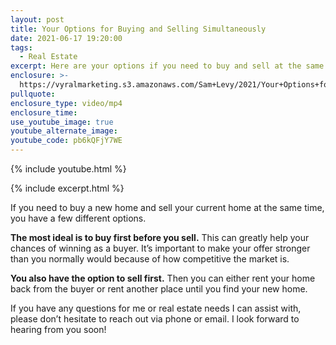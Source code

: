 ```yaml
---
layout: post
title: Your Options for Buying and Selling Simultaneously
date: 2021-06-17 19:20:00
tags:
  - Real Estate
excerpt: Here are your options if you need to buy and sell at the same time.
enclosure: >-
  https://vyralmarketing.s3.amazonaws.com/Sam+Levy/2021/Your+Options+for+Buying+and+Selling+Simultaneously.mp4
pullquote:
enclosure_type: video/mp4
enclosure_time:
use_youtube_image: true
youtube_alternate_image:
youtube_code: pb6kQFjY7WE
---
```

{% include youtube.html %}

{% include excerpt.html %}

If you need to buy a new home and sell your current home at the same time, you have a few different options.&nbsp;

**The most ideal is to buy first before you sell.** This can greatly help your chances of winning as a buyer. It’s important to make your offer stronger than you normally would because of how competitive the market is.

**You also have the option to sell first.**&nbsp;Then you can either rent your home back from the buyer or rent another place until you find your new home.&nbsp;

If you have any questions for me or real estate needs I can assist with, please don’t hesitate to reach out via phone or email. I look forward to hearing from you soon\!
